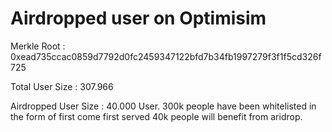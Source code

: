 # Airdropped user on Optimisim
Merkle Root : 0xead735ccac0859d7792d0fc2459347122bfd7b34fb1997279f3f1f5cd326f725

Total User Size : 307.966

Airdropped User Size : 40.000 User. 300k people have been whitelisted in the form of first come first served 40k people will benefit from aridrop.

